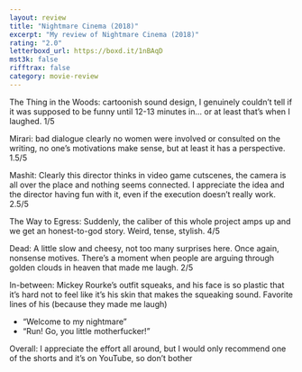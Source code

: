 ```yaml
---
layout: review
title: "Nightmare Cinema (2018)"
excerpt: "My review of Nightmare Cinema (2018)"
rating: "2.0"
letterboxd_url: https://boxd.it/1nBAqD
mst3k: false
rifftrax: false
category: movie-review
---
```


The Thing in the Woods: cartoonish sound design, I genuinely couldn’t tell if it was supposed to be funny until 12-13 minutes in... or at least that’s when I laughed. 1/5

Mirari: bad dialogue clearly no women were involved or consulted on the writing, no one’s motivations make sense, but at least it has a perspective. 1.5/5

Mashit: Clearly this director thinks in video game cutscenes, the camera is all over the place and nothing seems connected. I appreciate the idea and the director having fun with it, even if the execution doesn’t really work. 2.5/5

The Way to Egress: Suddenly, the caliber of this whole project amps up and we get an honest-to-god story. Weird, tense, stylish. 4/5

Dead: A little slow and cheesy, not too many surprises here. Once again, nonsense motives. There’s a moment when people are arguing through golden clouds in heaven that made me laugh. 2/5

In-between: Mickey Rourke’s outfit squeaks, and his face is so plastic that it’s hard not to feel like it’s his skin that makes the squeaking sound. Favorite lines of his (because they made me laugh)

- “Welcome to my nightmare”
- “Run! Go, you little motherfucker!”

Overall: I appreciate the effort all around, but I would only recommend one of the shorts and it’s on YouTube, so don’t bother
